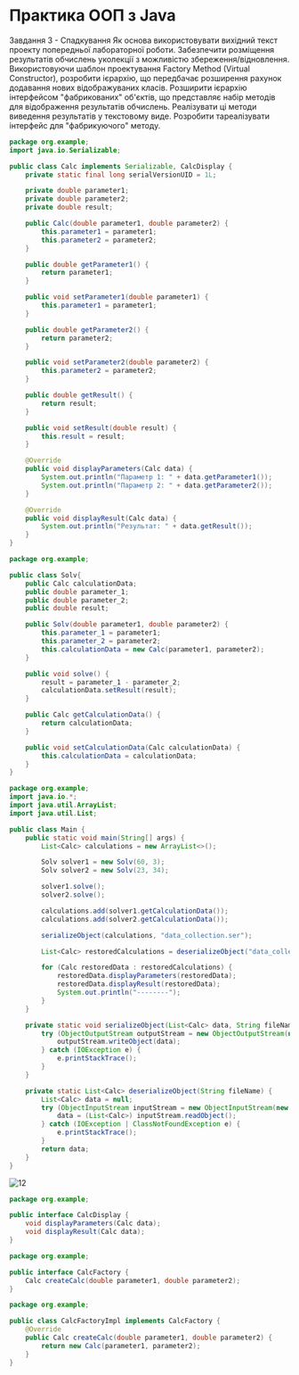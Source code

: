 # Практика ООП з Java
Завдання 3 - Спадкування
Як основа використовувати вихідний текст проекту попередньої лабораторної роботи. Забезпечити розміщення результатів обчислень уколекції з можливістю збереження/відновлення.
Використовуючи шаблон проектування Factory Method (Virtual Constructor), розробити ієрархію, що передбачає розширення рахунок додавання нових відображуваних класів.
Розширити ієрархію інтерфейсом "фабрикованих" об'єктів, що представляє набір методів для відображення результатів обчислень.
Реалізувати ці методи виведення результатів у текстовому виде.
Розробити тареалізувати інтерфейс для "фабрикуючого" методу.


```java
package org.example;
import java.io.Serializable;

public class Calc implements Serializable, CalcDisplay {
    private static final long serialVersionUID = 1L;

    private double parameter1;
    private double parameter2;
    private double result;

    public Calc(double parameter1, double parameter2) {
        this.parameter1 = parameter1;
        this.parameter2 = parameter2;
    }

    public double getParameter1() {
        return parameter1;
    }

    public void setParameter1(double parameter1) {
        this.parameter1 = parameter1;
    }

    public double getParameter2() {
        return parameter2;
    }

    public void setParameter2(double parameter2) {
        this.parameter2 = parameter2;
    }

    public double getResult() {
        return result;
    }

    public void setResult(double result) {
        this.result = result;
    }

    @Override
    public void displayParameters(Calc data) {
        System.out.println("Параметр 1: " + data.getParameter1());
        System.out.println("Параметр 2: " + data.getParameter2());
    }

    @Override
    public void displayResult(Calc data) {
        System.out.println("Результат: " + data.getResult());
    }
}
```

```java
package org.example;

public class Solv{
    public Calc calculationData;
    public double parameter_1;
    public double parameter_2;
    public double result;

    public Solv(double parameter1, double parameter2) {
        this.parameter_1 = parameter1;
        this.parameter_2 = parameter2;
        this.calculationData = new Calc(parameter1, parameter2);
    }

    public void solve() {
        result = parameter_1 - parameter_2;
        calculationData.setResult(result);
    }

    public Calc getCalculationData() {
        return calculationData;
    }

    public void setCalculationData(Calc calculationData) {
        this.calculationData = calculationData;
    }
}
```

```java
package org.example;
import java.io.*;
import java.util.ArrayList;
import java.util.List;

public class Main {
    public static void main(String[] args) {
        List<Calc> calculations = new ArrayList<>();

        Solv solver1 = new Solv(60, 3);
        Solv solver2 = new Solv(23, 34);

        solver1.solve();
        solver2.solve();

        calculations.add(solver1.getCalculationData());
        calculations.add(solver2.getCalculationData());

        serializeObject(calculations, "data_collection.ser");

        List<Calc> restoredCalculations = deserializeObject("data_collection.ser");

        for (Calc restoredData : restoredCalculations) {
            restoredData.displayParameters(restoredData);
            restoredData.displayResult(restoredData);
            System.out.println("--------");
        }
    }

    private static void serializeObject(List<Calc> data, String fileName) {
        try (ObjectOutputStream outputStream = new ObjectOutputStream(new FileOutputStream(fileName))) {
            outputStream.writeObject(data);
        } catch (IOException e) {
            e.printStackTrace();
        }
    }

    private static List<Calc> deserializeObject(String fileName) {
        List<Calc> data = null;
        try (ObjectInputStream inputStream = new ObjectInputStream(new FileInputStream(fileName))) {
            data = (List<Calc>) inputStream.readObject();
        } catch (IOException | ClassNotFoundException e) {
            e.printStackTrace();
        }
        return data;
    }
}
```
![12](https://github.com/AndDemon/Grisenkoproject/assets/115999885/d82908ec-5cbe-4e55-bb00-2ad165232ad9)

```java
package org.example;

public interface CalcDisplay {
    void displayParameters(Calc data);
    void displayResult(Calc data);
}
```

```java
package org.example;

public interface CalcFactory {
    Calc createCalc(double parameter1, double parameter2);
}
```

```java
package org.example;

public class CalcFactoryImpl implements CalcFactory {
    @Override
    public Calc createCalc(double parameter1, double parameter2) {
        return new Calc(parameter1, parameter2);
    }
}
```
